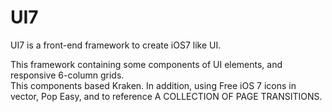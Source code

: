UI7
===

UI7 is a front-end framework to create iOS7 like UI.  

This framework containing some components of UI elements, and responsive 6-column grids.  
This components based Kraken. In addition, using Free iOS 7 icons in vector, Pop Easy, and to reference A COLLECTION OF PAGE TRANSITIONS.   
